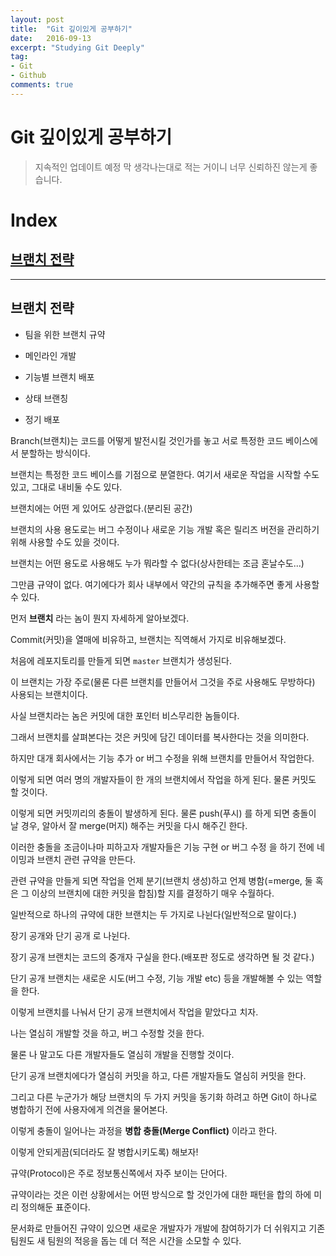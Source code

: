 ```yaml
---
layout: post
title:  "Git 깊이있게 공부하기"
date:   2016-09-13
excerpt: "Studying Git Deeply"
tag:
- Git
- Github
comments: true
---
```


Git **깊이있게** 공부하기
=====
> 지속적인 업데이트 예정
> 막 생각나는대로 적는 거이니 너무 신뢰하진 않는게 좋습니다.

# Index

## [브랜치 전략](#브랜치-전략)



-----

## 브랜치 전략

- 팀을 위한 브랜치 규약

- 메인라인 개발

- 기능별 브랜치 배포

- 상태 브랜칭

- 정기 배포


Branch(브랜치)는 코드를 어떻게 발전시킬 것인가를 놓고 서로 특정한 코드 베이스에서 분할하는 방식이다.

브랜치는 특정한 코드 베이스를 기점으로 분열한다. 여기서 새로운 작업을 시작할 수도 있고, 그대로 내비둘 수도 있다.

브랜치에는 어떤 게 있어도 상관없다.(분리된 공간)

브랜치의 사용 용도로는 버그 수정이나 새로운 기능 개발 혹은 릴리즈 버전을 관리하기 위해 사용할 수도 있을 것이다.

브랜치는 어떤 용도로 사용해도 누가 뭐라할 수 없다(상사한테는 조금 혼날수도...)

그만큼 규약이 없다. 여기에다가 회사 내부에서 약간의 규칙을 추가해주면 좋게 사용할 수 있다.

먼저 **브랜치** 라는 놈이 뭔지 자세하게 알아보겠다.

Commit(커밋)을 열매에 비유하고, 브랜치는 직역해서 가지로 비유해보겠다.

처음에 레포지토리를 만들게 되면 ```master``` 브랜치가 생성된다.

이 브랜치는 가장 주로(물론 다른 브랜치를 만들어서 그것을 주로 사용해도 무방하다) 사용되는 브랜치이다.

사실 브랜치라는 놈은 커밋에 대한 포인터 비스무리한 놈들이다.

그래서 브랜치를 살펴본다는 것은 커밋에 담긴 데이터를 복사한다는 것을 의미한다.

하지만 대개 회사에서는 기능 추가 or 버그 수정을 위해 브랜치를 만들어서 작업한다.

이렇게 되면 여러 명의 개발자들이 한 개의 브랜치에서 작업을 하게 된다. 물론 커밋도 할 것이다.

이렇게 되면 커밋끼리의 충돌이 발생하게 된다. 물론 push(푸시) 를 하게 되면 충돌이 날 경우, 알아서 잘 merge(머지) 해주는 커밋을 다시 해주긴 한다.

이러한 충돌을 조금이나마 피하고자 개발자들은 기능 구현 or 버그 수정 을 하기 전에 네이밍과 브랜치 관련 규약을 만든다.

관련 규약을 만들게 되면 작업을 언제 분기(브랜치 생성)하고 언제 병함(=merge, 둘 혹은 그 이상의 브랜치에 대한 커밋을 합침)할 지를 결정하기 매우 수월하다.

일반적으로 하나의 규약에 대한 브랜치는 두 가지로 나뉜다(일반적으로 말이다.)

장기 공개와 단기 공개 로 나뉜다.

장기 공개 브랜치는 코드의 중개자 구실을 한다.(배포판 정도로 생각하면 될 것 같다.)

단기 공개 브랜치는 새로운 시도(버그 수정, 기능 개발 etc) 등을 개발해볼 수 있는 역할을 한다.

이렇게 브랜치를 나눠서 단기 공개 브랜치에서 작업을 맡았다고 치자.

나는 열심히 개발할 것을 하고, 버그 수정할 것을 한다.

물론 나 말고도 다른 개발자들도 열심히 개발을 진행할 것이다.

단기 공개 브랜치에다가 열심히 커밋을 하고, 다른 개발자들도 열심히 커밋을 한다.

그리고 다른 누군가가 해당 브랜치의 두 가지 커밋을 동기화 하려고 하면 Git이 하나로 병합하기 전에 사용자에게 의견을 물어본다.

이렇게 충돌이 일어나는 과정을 **병합 충돌(Merge Conflict)** 이라고 한다.

이렇게 안되게끔(되더라도 잘 병합시키도록) 해보자!

규약(Protocol)은 주로 정보통신쪽에서 자주 보이는 단어다.

규약이라는 것은 이런 상황에서는 어떤 방식으로 할 것인가에 대한 패턴을 합의 하에 미리 정의해둔 표준이다.

문서화로 만들어진 규약이 있으면 새로운 개발자가 개발에 참여하기가 더 쉬워지고 기존 팀원도 새 팀원의 적응을 돕는 데 더 적은 시간을 소모할 수 있다.
